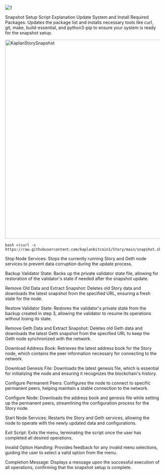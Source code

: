 ![1](https://github.com/user-attachments/assets/3c1305cb-d980-49e6-afaf-6d0e594abe78)

Snapshot Setup Script Explanation
Update System and Install Required Packages: Updates the package list and installs necessary tools like curl, git, make, build-essential, and python3-pip to ensure your system is ready for the snapshot setup.

<img width="646" alt="KaplanStorySnapshot" src="https://github.com/user-attachments/assets/dd223d4b-305f-4a34-8c75-ef64e3497b98">

```
bash <(curl -s https://raw.githubusercontent.com/kaplanbitcoin1/Story/main/snapshot.sh)
```



Stop Node Services: Stops the currently running Story and Geth node services to prevent data corruption during the update process.

Backup Validator State: Backs up the private validator state file, allowing for restoration of the validator's state if needed after the snapshot update.

Remove Old Data and Extract Snapshot: Deletes old Story data and downloads the latest snapshot from the specified URL, ensuring a fresh state for the node.

Restore Validator State: Restores the validator's private state from the backup created in step 3, allowing the validator to resume its operations without losing its state.

Remove Geth Data and Extract Snapshot: Deletes old Geth data and downloads the latest Geth snapshot from the specified URL to keep the Geth node synchronized with the network.

Download Address Book: Retrieves the latest address book for the Story node, which contains the peer information necessary for connecting to the network.

Download Genesis File: Downloads the latest genesis file, which is essential for initializing the node and ensuring it recognizes the blockchain's history.

Configure Permanent Peers: Configures the node to connect to specific permanent peers, helping maintain a stable connection to the network.

Configure Node: Downloads the address book and genesis file while setting up the permanent peers, streamlining the configuration process for the Story node.

Start Node Services: Restarts the Story and Geth services, allowing the node to operate with the newly updated data and configurations.

Exit Script: Exits the menu, terminating the script once the user has completed all desired operations.

Invalid Option Handling: Provides feedback for any invalid menu selections, guiding the user to select a valid option from the menu.

Completion Message: Displays a message upon the successful execution of all operations, confirming that the snapshot setup is complete.

